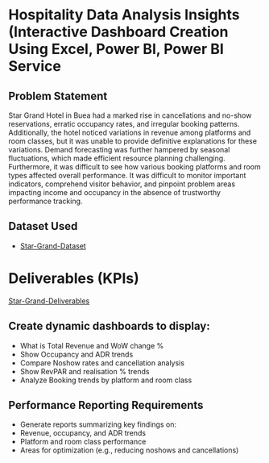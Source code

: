 # Hospitality Data Analysis Insights (Interactive Dashboard Creation Using Excel, Power BI, Power BI Service
## Problem Statement
Star Grand Hotel in Buea had a marked rise in cancellations and no-show reservations, erratic occupancy rates, and irregular booking patterns. Additionally, the hotel noticed variations in revenue among platforms and room classes, but it was unable to provide definitive explanations for these variations. Demand forecasting was further hampered by seasonal fluctuations, which made efficient resource planning challenging. Furthermore, it was difficult to see how various booking platforms and room types affected overall performance. It was difficult to monitor important indicators, comprehend visitor behavior, and pinpoint problem areas impacting income and occupancy in the absence of trustworthy performance tracking.

## Dataset Used
- <a href="https://github.com/NCHITUBRUNO/Hospitality-Data-Analysis-Insights/blob/main/Hospitality%20dataset%20-%20PoqwerBI.xlsx">Star-Grand-Dataset</a>
# Deliverables (KPIs)
<a href="https://github.com/NCHITUBRUNO/Hospitality-Data-Analysis-Insights/blob/main/Deliverables_Hospitality_dataset%20.docx.pdf">Star-Grand-Deliverables</a>
## Create dynamic dashboards to display:

- What is Total Revenue and WoW change %
- Show Occupancy and ADR trends
- Compare Noshow rates and cancellation analysis
- Show RevPAR and realisation % trends
- Analyze Booking trends by platform and room class

## Performance Reporting Requirements
- Generate reports summarizing key findings on:
- Revenue, occupancy, and ADR trends
- Platform and room class performance
- Areas for optimization (e.g., reducing noshows and cancellations)
